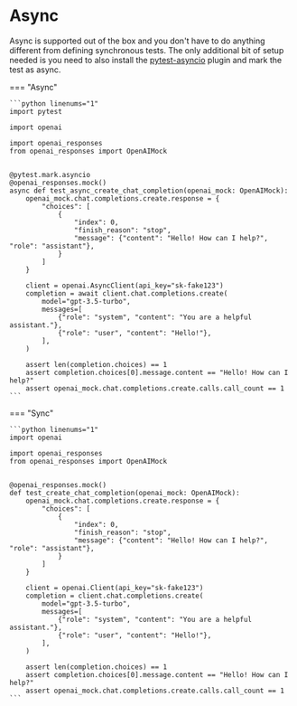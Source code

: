 # Async

Async is supported out of the box and you don't have to do anything different from defining synchronous tests. The only additional bit of setup needed is you need to also install the [pytest-asyncio](https://pypi.org/project/pytest-asyncio/) plugin and mark the test as async.

=== "Async"

    ```python linenums="1"
    import pytest

    import openai

    import openai_responses
    from openai_responses import OpenAIMock


    @pytest.mark.asyncio
    @openai_responses.mock()
    async def test_async_create_chat_completion(openai_mock: OpenAIMock):
        openai_mock.chat.completions.create.response = {
            "choices": [
                {
                    "index": 0,
                    "finish_reason": "stop",
                    "message": {"content": "Hello! How can I help?", "role": "assistant"},
                }
            ]
        }

        client = openai.AsyncClient(api_key="sk-fake123")
        completion = await client.chat.completions.create(
            model="gpt-3.5-turbo",
            messages=[
                {"role": "system", "content": "You are a helpful assistant."},
                {"role": "user", "content": "Hello!"},
            ],
        )

        assert len(completion.choices) == 1
        assert completion.choices[0].message.content == "Hello! How can I help?"
        assert openai_mock.chat.completions.create.calls.call_count == 1
    ```

=== "Sync"

    ```python linenums="1"
    import openai

    import openai_responses
    from openai_responses import OpenAIMock


    @openai_responses.mock()
    def test_create_chat_completion(openai_mock: OpenAIMock):
        openai_mock.chat.completions.create.response = {
            "choices": [
                {
                    "index": 0,
                    "finish_reason": "stop",
                    "message": {"content": "Hello! How can I help?", "role": "assistant"},
                }
            ]
        }

        client = openai.Client(api_key="sk-fake123")
        completion = client.chat.completions.create(
            model="gpt-3.5-turbo",
            messages=[
                {"role": "system", "content": "You are a helpful assistant."},
                {"role": "user", "content": "Hello!"},
            ],
        )

        assert len(completion.choices) == 1
        assert completion.choices[0].message.content == "Hello! How can I help?"
        assert openai_mock.chat.completions.create.calls.call_count == 1
    ```

